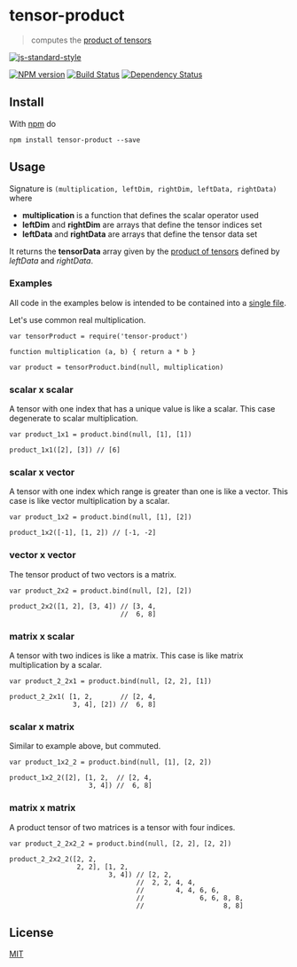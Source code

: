 # tensor-product

> computes the [product of tensors][1]

[![js-standard-style](https://cdn.rawgit.com/feross/standard/master/badge.svg)](https://github.com/feross/standard)

[![NPM version](https://badge.fury.io/js/tensor-product.svg)](http://badge.fury.io/js/tensor-product) [![Build Status](https://travis-ci.org/fibo/tensor-product.svg?branch=master)](https://travis-ci.org/fibo/tensor-product?branch=master) [![Dependency Status](https://gemnasium.com/fibo/tensor-product.svg)](https://gemnasium.com/fibo/tensor-product)

## Install

With [npm](https://www.npmjs.com/) do

```
npm install tensor-product --save
```

## Usage

Signature is `(multiplication, leftDim, rightDim, leftData, rightData)` where
* **multiplication** is a function that defines the scalar operator used
* **leftDim** and **rightDim** are arrays that define the tensor indices set
* **leftData** and **rightData** are arrays that define the tensor data set

It returns the **tensorData** array given by the [product of tensors][1] defined by *leftData* and *rightData*.

### Examples

All code in the examples below is intended to be contained into a [single file](https://github.com/fibo/tensor-product/blob/master/test.js).

Let's use common real multiplication.

```
var tensorProduct = require('tensor-product')

function multiplication (a, b) { return a * b }

var product = tensorProduct.bind(null, multiplication)
```

### scalar x scalar

A tensor with one index that has a unique value is like a scalar.
This case degenerate to scalar multiplication.

```
var product_1x1 = product.bind(null, [1], [1])

product_1x1([2], [3]) // [6]
```

### scalar x vector

A tensor with one index which range is greater than one is like a vector.
This case is like vector multiplication by a scalar.

```
var product_1x2 = product.bind(null, [1], [2])

product_1x2([-1], [1, 2]) // [-1, -2]
```

### vector x vector

The tensor product of two vectors is a matrix.

```
var product_2x2 = product.bind(null, [2], [2])

product_2x2([1, 2], [3, 4]) // [3, 4,
                            //  6, 8]
```

### matrix x scalar

A tensor with two indices is like a matrix.
This case is like matrix multiplication by a scalar.

```
var product_2_2x1 = product.bind(null, [2, 2], [1])

product_2_2x1( [1, 2,       // [2, 4,
                3, 4], [2]) //  6, 8]
```

### scalar x matrix

Similar to example above, but commuted.

```
var product_1x2_2 = product.bind(null, [1], [2, 2])

product_1x2_2([2], [1, 2,  // [2, 4,
                    3, 4]) //  6, 8]
```

### matrix x matrix

A product tensor of two matrices is a tensor with four indices.

```
var product_2_2x2_2 = product.bind(null, [2, 2], [2, 2])

product_2_2x2_2([2, 2,
                 2, 2], [1, 2,
                         3, 4]) // [2, 2,
                                //  2, 2, 4, 4,
                                //        4, 4, 6, 6,
                                //              6, 6, 8, 8,
                                //                    8, 8]
```

## License

[MIT](http://g14n.info/mit-license/)

  [1]: https://en.wikipedia.org/wiki/Tensor_product#Product_of_tensors "Product of tensors"
